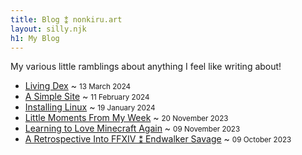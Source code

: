```yaml
---
title: Blog ⁑ nonkiru.art
layout: silly.njk
h1: My Blog
---
```


My various little ramblings about anything I feel like writing about!

<!-- Test, trying to fix why the order is incorrect on live but working fine on hotreload? -->
<!-- ok fine ill just list them manually... -->

<ul>
<li><a href="/blog/living_dex/">Living Dex</a> ~ <small>13 March 2024</small> </li>
<li><a href="/blog/a_simple_site/">A Simple Site</a> ~ <small>11 February 2024</small> </li>
<li><a href="/blog/installing_linux/">Installing Linux</a> ~ <small>19 January 2024</small> </li>
<li><a href="/blog/little_moments_from_my_week/">Little Moments From My Week</a> ~ <small>20 November 2023</small> </li>
<li><a href="/blog/learning_to_love_minecraft_again/">Learning to Love Minecraft Again</a> ~ <small>09 November 2023</small> </li>
<li><a href="/blog/a_retrospective_into_ffxiv_endwalker_savage/">A Retrospective Into FFXIV ⁑ Endwalker Savage</a> ~ <small>09 October 2023</small> </li>
</ul>
                    